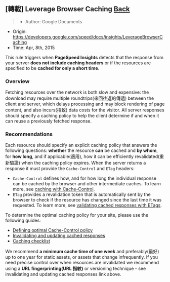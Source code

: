 ## [轉載] Leverage Browser Caching [Back](./../post.md)

> - Author: Google Documents
- Origin: https://developers.google.com/speed/docs/insights/LeverageBrowserCaching
- Time: Apr, 8th, 2015


This rule triggers when **PageSpeed Insights** detects that the response from your server **does not include caching headers** or if the resources are specified to be **cached for only a short time**.

### Overview

Fetching resources over the network is both slow and expensive: the download may require multiple roundtrips(來回往返的傳遞) between the client and server, which delays processing and may block rendering of page content, and also incurs(招致) data costs for the visitor. All server responses should specify a caching policy to help the client determine if and when it can reuse a previously fetched response.

### Recommendations

Each resource should specify an explicit caching policy that answers the following questions: **whether** the resource **can** be cached and **by whom**, for **how long**, and if applicable(適用), how it can be efficiently revalidated(重新驗證) when the caching policy expires. When the server returns a response it must provide the `Cache-Control` and `ETag` headers:

- `Cache-Control` defines how, and for how long the individual response can be cached by the browser and other intermediate caches. To learn more, see [caching with Cache-Control](https://developers.google.com/web/fundamentals/performance/optimizing-content-efficiency/http-caching#cache-control).
- `ETag` provides a revalidation token that is automatically sent by the browser to check if the resource has changed since the last time it was requested. To learn more, see [validating cached responses with ETags](https://developers.google.com/web/fundamentals/performance/optimizing-content-efficiency/http-caching#validating-cached-responses-with-etags).

To determine the optimal caching policy for your site, please use the following guides:

- [Defining optimal Cache-Control policy](https://developers.google.com/web/fundamentals/performance/optimizing-content-efficiency/http-caching#defining-optimal-cache-control-policy)
- [Invalidating and updating cached responses](https://developers.google.com/web/fundamentals/performance/optimizing-content-efficiency/http-caching#invalidating-and-updating-cached-responses)
- [Caching checklist](https://developers.google.com/web/fundamentals/performance/optimizing-content-efficiency/http-caching#caching-checklist)

We recommend **a minimum cache time of one week** and preferably(最好) up to one year for static assets, or assets that change infrequently. If you need precise control over when resources are invalidated we recommend using a **URL fingerprinting(URL 指紋)** or versioning technique - see invalidating and updating cached responses link above.
